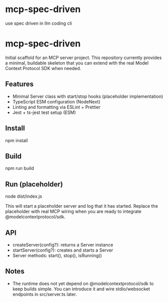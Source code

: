 # mcp-spec-driven

use spec driven in llm coding cli

# mcp-spec-driven

Initial scaffold for an MCP server project. This repository currently provides a minimal, buildable skeleton that you can extend with the real Model Context Protocol SDK when needed.

## Features

- Minimal Server class with start/stop hooks (placeholder implementation)
- TypeScript ESM configuration (NodeNext)
- Linting and formatting via ESLint + Prettier
- Jest + ts-jest test setup (ESM)

## Install

npm install

## Build

npm run build

## Run (placeholder)

node dist/index.js

This will start a placeholder server and log that it has started. Replace the placeholder with real MCP wiring when you are ready to integrate @modelcontextprotocol/sdk.

## API

- createServer(config?): returns a Server instance
- startServer(config?): creates and starts a Server
- Server methods: start(), stop(), isRunning()

## Notes

- The runtime does not yet depend on @modelcontextprotocol/sdk to keep builds simple. You can introduce it and wire stdio/websocket endpoints in src/server.ts later.
